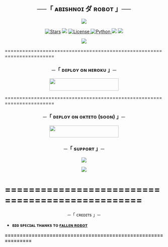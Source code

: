 <h2 align="center">
    ──「 ᴀʙɪsʜɴᴏɪ ダ ʀᴏʙᴏᴛ 」──
</h2>

<p align="center">
  <img src="https://telegra.ph/file/56d1760224589ee370186.jpg">
</p>

<p align="center">
<a href="https://github.com/KingAbishnoi/AbishnoiRobot/stargazers"><img src="https://img.shields.io/github/stars/KingAbishnoi/AbishnoiRobot?color=black&logo=github&logoColor=black&style=for-the-badge" alt="Stars" /></a>
<a href="https://github.com/KingAbishnoi/AbishnoiRobot/network/members"> <img src="https://img.shields.io/github/forks/KingAbishnoi/AbishnoiRobot?color=black&logo=github&logoColor=black&style=for-the-badge" /></a>
<a href="https://github.com/KingAbishnoi/AbishnoiRobot/blob/master/LICENSE"> <img src="https://img.shields.io/badge/License-MIT-blueviolet?style=for-the-badge" alt="License" /> </a>
<a href="https://www.python.org/"> <img src="https://img.shields.io/badge/Written%20in-Python-orange?style=for-the-badge&logo=python" alt="Python" /> </a>
<a href="https://pypi.org/project/Pyrogram/"> <img src="https://img.shields.io/pypi/v/pyrogram?color=yellow&label=pyrogram&logo=python&logoColor=green&style=for-the-badge" /></a>
<a href="https://github.com/KingAbishnoi/AbishnoiRobot/commits/KingAbishnoi"> <img src="https://img.shields.io/github/last-commit/KingAbishnoi/AbishnoiRobot?color=blue&logo=github&logoColor=green&style=for-the-badge" /></a>
</p>

<p align="center">
  <img src="https://telegra.ph/file/36be820a8775f0bfc773e.jpg">
</p>



=======================================================================


<h3 align="center">
    ─「 ᴅᴇᴩʟᴏʏ ᴏɴ ʜᴇʀᴏᴋᴜ 」─
</h3>

<p align="center"><a href="https://dashboard.heroku.com/new?template=https://github.com/KingAbishnoi/AbishnoiRobot"> <img src="https://img.shields.io/badge/Deploy%20On%20Heroku-black?style=for-the-badge&logo=heroku" width="220" height="38.45"/></a></p>



=======================================================================


<h3 align="center">
    ─「 ᴅᴇᴩʟᴏʏ ᴏɴ ᴏᴋᴛᴇᴛᴏ (sᴏᴏɴ) 」─
</h3>

<p align="center"><a href="https://cloud.okteto.com/deploy?repository=https://github.com/KingAbishnoi/AbishnoiRobot"><img src="https://img.shields.io/badge/Deploy%20On%20Okteto-black?style=for-the-badge&logo=Okteto" width="220" height="38.45"/></a></p>

<h3 align="center">
    ─「 sᴜᴩᴩᴏʀᴛ 」─
</h3>

<p align="center">
<a href="https://telegram.me/Abishnoi_bots"><img src="https://img.shields.io/badge/-Support%20Group-blue.svg?style=for-the-badge&logo=Telegram"></a>
</p>

<p align="center">
<a href="https://telegram.me/Abishnoi1M"><img src="https://img.shields.io/badge/%20Abishnoi-blue.svg?style=for-the-badge&logo=Telegram"></a>
</p>



=================================================
=================================================

<p align="center">
    ─「 ᴄʀᴇᴅɪᴛs 」─
</h3>



- <b> ʙɪɢ sᴩᴇᴄɪᴀʟ ᴛʜᴀɴᴋs ᴛᴏ [ғᴀʟʟᴇɴ ʀᴏʙᴏᴛ ](https://github.com/AnonymousR1025/FallenRobot)  




==============================================================


